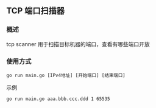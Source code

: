 ## TCP 端口扫描器

### 概述

tcp scanner 用于扫描目标机器的端口，查看有哪些端口开放

### 使用方式

```shell
go run main.go [IPv4地址] [开始端口] [结束端口]
```

示例

```shell
go run main.go aaa.bbb.ccc.ddd 1 65535
```
